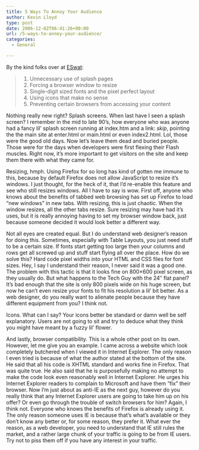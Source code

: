 ```yaml
---
title: 5 Ways To Annoy Your Audience
author: Kevin Lloyd
type: post
date: 2006-12-02T06:41:26+00:00
url: /5-ways-to-annoy-your-audience/
categories:
  - General

---
```

By the kind folks over at [ESwat][1]:

>   1. Unnecessary use of splash pages
>   2. Forcing a browser window to resize
>   3. Single-digit sized fonts and the pixel perfect layout
>   4. Using icons that make no sense
>   5. Preventing certain browsers from accessing your content

Nothing really new right? Splash screens. When last have I seen a splash screen? I remember in the mid to late 90&#8217;s, how everyone who was anyone had a fancy lil&#8217; splash screen running at index.htm and a link: _skip_, pointing the the main site at enter.html or main.html or even index2.html. Lol, those were the good old days. Now let&#8217;s leave them dead and buried people. Those were for the days when developers were first flexing their Flash muscles. Right now, it&#8217;s more important to get visitors on the site and keep them there with what they came for.

Resizing, hmph. Using Firefox for so long has kind of gotten me immune to this, because by default Firefox does not allow JavaScript to resize it&#8217;s windows. I just thought, for the heck of it, that I&#8217;d re-enable this feature and see who still resizes windows. All I have to say is wow. First off, anyone who knows about the benefits of tabbed web browsing has set up Firefox to load &#8220;new windows&#8221; in new tabs. With resizing, this is just chaotic. When the window resizes, all the other tabs resize. Sure resizing may have had it&#8217;s uses, but it is really annoying having to set my browser window back, just because someone decided it would look better a different way.

Not all eyes are created equal. But I do understand web designer&#8217;s reason for doing this. Sometimes, especially with Table Layouts, you just need stuff to be a certain size. If fonts start getting too large then your columns and rows get all screwed up and stuff start flying all over the place. How do we solve this? Hard code pixel widths into your HTML and CSS files for font sizes. Hey, I say I understand their reason, I never said it was a good one. The problem with this tactic is that it looks fine on 800&#215;600 pixel screen, as they usually do. But what happens to the Tech Guy with the 24&#8243; flat panel? It&#8217;s bad enough that the site is only 800 pixels wide on his huge screen, but now he can&#8217;t even resize your fonts to fit his resolution a lil&#8217; bit better. As a web designer, do you really want to alienate people because they have different equipment from you? I think not.

Icons. What can I say? Your icons better be standard or damn well be self explanatory. Users are not going to sit and try to deduce what they think you might have meant by a fuzzy lil&#8217; flower.

And lastly, browser compatibility. This is a whole other post on its own. However, let me give you an example. I came across a website which look completely butchered when I viewed it in Internet Explorer. The only reason I even tried is because of what the author stated at the bottom of the site. He said that all his code is XHTML standard and works fine in Firefox. That was quite true. He also said that he is purposefully making no attempt to make the code look even reasonably well in Internet Explorer. He urges his Internet Explorer readers to complain to Microsoft and have them &#8220;fix&#8221; their browser. Now I&#8217;m just about as anti-IE as the next guy, however do you really think that any Internet Explorer users are going to take him up on his offer? Or even go through the trouble of switch browsers for him? Again, I think not. Everyone who knows the benefits of Firefox is already using it. The only reason someone uses IE is because that&#8217;s what&#8217;s available or they don&#8217;t know any better or, for some reason, they prefer it. What ever the reason, as a web developer, you need to understand that IE still rules the market, and a rather large chunk of your traffic is going to be from IE users. Try not to piss them off if you have any interest in your traffic.

 [1]: http://eswat.ca/archives/2006/11/21/5-great-ways-to-piss-off-your-web-audience/